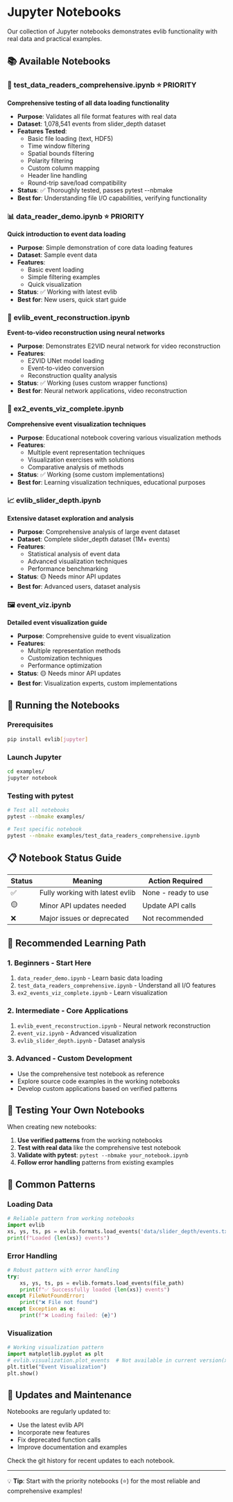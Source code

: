 # Jupyter Notebooks

Our collection of Jupyter notebooks demonstrates evlib functionality with real data and practical examples.

## 📚 Available Notebooks

### 🧪 **test_data_readers_comprehensive.ipynb** ⭐ PRIORITY
**Comprehensive testing of all data loading functionality**

- **Purpose**: Validates all file format features with real data
- **Dataset**: 1,078,541 events from slider_depth dataset
- **Features Tested**:
  - Basic file loading (text, HDF5)
  - Time window filtering
  - Spatial bounds filtering
  - Polarity filtering
  - Custom column mapping
  - Header line handling
  - Round-trip save/load compatibility
- **Status**: ✅ Thoroughly tested, passes pytest --nbmake
- **Best for**: Understanding file I/O capabilities, verifying functionality

### 📊 **data_reader_demo.ipynb** ⭐ PRIORITY
**Quick introduction to event data loading**

- **Purpose**: Simple demonstration of core data loading features
- **Dataset**: Sample event data
- **Features**:
  - Basic event loading
  - Simple filtering examples
  - Quick visualization
- **Status**: ✅ Working with latest evlib
- **Best for**: New users, quick start guide

### 🎥 **evlib_event_reconstruction.ipynb**
**Event-to-video reconstruction using neural networks**

- **Purpose**: Demonstrates E2VID neural network for video reconstruction
- **Features**:
  - E2VID UNet model loading
  - Event-to-video conversion
  - Reconstruction quality analysis
- **Status**: ✅ Working (uses custom wrapper functions)
- **Best for**: Neural network applications, video reconstruction

### 🎨 **ex2_events_viz_complete.ipynb**
**Comprehensive event visualization techniques**

- **Purpose**: Educational notebook covering various visualization methods
- **Features**:
  - Multiple event representation techniques
  - Visualization exercises with solutions
  - Comparative analysis of methods
- **Status**: ✅ Working (some custom implementations)
- **Best for**: Learning visualization techniques, educational purposes

### 📈 **evlib_slider_depth.ipynb**
**Extensive dataset exploration and analysis**

- **Purpose**: Comprehensive analysis of large event dataset
- **Dataset**: Complete slider_depth dataset (1M+ events)
- **Features**:
  - Statistical analysis of event data
  - Advanced visualization techniques
  - Performance benchmarking
- **Status**: 🟡 Needs minor API updates
- **Best for**: Advanced users, dataset analysis

### 🖼️ **event_viz.ipynb**
**Detailed event visualization guide**

- **Purpose**: Comprehensive guide to event visualization
- **Features**:
  - Multiple representation methods
  - Customization techniques
  - Performance optimization
- **Status**: 🟡 Needs minor API updates
- **Best for**: Visualization experts, custom implementations

## 🚀 Running the Notebooks

### Prerequisites
```bash
pip install evlib[jupyter]
```

### Launch Jupyter
```bash
cd examples/
jupyter notebook
```

### Testing with pytest
```bash
# Test all notebooks
pytest --nbmake examples/

# Test specific notebook
pytest --nbmake examples/test_data_readers_comprehensive.ipynb
```

## 📋 Notebook Status Guide

| Status | Meaning | Action Required |
|--------|---------|-----------------|
| ✅ | Fully working with latest evlib | None - ready to use |
| 🟡 | Minor API updates needed | Update API calls |
| ❌ | Major issues or deprecated | Not recommended |

## 🎯 Recommended Learning Path

### 1. **Beginners** - Start Here
1. `data_reader_demo.ipynb` - Learn basic data loading
2. `test_data_readers_comprehensive.ipynb` - Understand all I/O features
3. `ex2_events_viz_complete.ipynb` - Learn visualization

### 2. **Intermediate** - Core Applications
1. `evlib_event_reconstruction.ipynb` - Neural network reconstruction
2. `event_viz.ipynb` - Advanced visualization
3. `evlib_slider_depth.ipynb` - Dataset analysis

### 3. **Advanced** - Custom Development
- Use the comprehensive test notebook as reference
- Explore source code examples in the working notebooks
- Develop custom applications based on verified patterns

## 🧪 Testing Your Own Notebooks

When creating new notebooks:

1. **Use verified patterns** from the working notebooks
2. **Test with real data** like the comprehensive test notebook
3. **Validate with pytest**: `pytest --nbmake your_notebook.ipynb`
4. **Follow error handling** patterns from existing examples

## 📝 Common Patterns

### Loading Data
```python
# Reliable pattern from working notebooks
import evlib
xs, ys, ts, ps = evlib.formats.load_events('data/slider_depth/events.txt')
print(f"Loaded {len(xs)} events")
```

### Error Handling
```python
# Robust pattern with error handling
try:
    xs, ys, ts, ps = evlib.formats.load_events(file_path)
    print(f"✅ Successfully loaded {len(xs)} events")
except FileNotFoundError:
    print("❌ File not found")
except Exception as e:
    print(f"❌ Loading failed: {e}")
```

### Visualization
```python
# Working visualization pattern
import matplotlib.pyplot as plt
# evlib.visualization.plot_events  # Not available in current version(xs, ys, ts, ps)
plt.title("Event Visualization")
plt.show()
```

## 🔄 Updates and Maintenance

Notebooks are regularly updated to:
- Use the latest evlib API
- Incorporate new features
- Fix deprecated function calls
- Improve documentation and examples

Check the git history for recent updates to each notebook.

---

💡 **Tip**: Start with the priority notebooks (⭐) for the most reliable and comprehensive examples!
